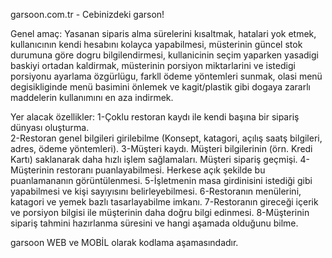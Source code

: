 garsoon.com.tr - Cebinizdeki garson!

Genel amaç:
Yasanan siparis alma sürelerini kısaltmak, hatalari yok etmek, kullanıcının kendi hesabını kolayca
yapabilmesi, müsterinin güncel stok durumuna göre dogru bilgilendirmesi, kullanicinin seçim yaparken
yasadigi baskiyi ortadan kaldirmak, müsterinin porsiyon miktarlarini ve istedigi porsiyonu ayarlama
özgürlügu, farkll ödeme yöntemleri sunmak, olasi menü degisikliginde menü basimini önlemek ve
kagit/plastik gibi dogaya zararlı maddelerin kullanımını en aza indirmek.






Yer alacak özellikler:
1-Çoklu restoran kaydı ile kendi başına bir sipariş dünyası oluşturma. <br/>
2-Restoran genel bilgileri girilebilme (Konsept, katagori, açılış saatş bilgileri, adres, ödeme yöntemleri).
3-Müşteri kaydı. Müşteri bilgilerinin (örn. Kredi Kartı) saklanarak daha hızlı işlem sağlamaları. Müşteri sipariş geçmişi.
4-Müşterinin restoranı puanlayabilmesi. Herkese açık şekilde bu puanlamananın görüntülenmesi.
5-İşletmenin masa girdinisini istediği gibi yapabilmesi ve kişi sayıyısını belirleyebilmesi. 
6-Restoranın menülerini, katagori ve yemek bazlı tasarlayabilme imkanı.
7-Restoranın gireceği içerik ve porsiyon bilgisi ile müşterinin daha doğru bilgi edinmesi.
8-Müşterinin sipariş tahmini hazırlanma süresini ve hangi aşamada olduğunu bilme.



garsoon WEB ve MOBİL olarak kodlama aşamasındadır.
